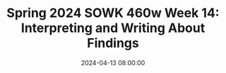 ---
layout: single_presentation
name: spring-2024-sowk-460w-week-14-interpreting-and-writing-about-findings.md
title: "Spring 2024 SOWK 460w Week 14: Interpreting and Writing About Findings"
date:  2024-04-13 08:00:00
presentation_id: fTbZym
permalink: /presentations/fTbZym/
redirect_from:
  - /presentations/fTbZym/spring-2024-sowk-460w-week-14-interpreting-and-writing-about-findings
slides: 
  - slide_name: deck-12688-large-0.jpeg
    slide_text: >
      Interpreting and Writing About Findings Jacob Campbell, Ph.D. LICSW at Heritage University for Spring 2024 SOWK 460

  - slide_name: deck-12688-large-1.jpeg
    slide_text: >
      Agenda Plan for Week 14 Reviewing the executive summary Writing the abstract Discussion starters Bias-free language Telling a story with your data Writing a summary with data from last week Time work with your group

  - slide_name: deck-12688-large-2.jpeg
    slide_text: >
      Executive Summary Template Review

  - slide_name: deck-12688-large-3.jpeg
    slide_text: >
      Executive Summary Write Here Write abstract and share it with another group Resources Here Reading and understanding abstracts https://apastyle.apa.org/instructional-aids/reading-abstracts.pdf Abstract and Keywords Guide https://apastyle.apa.org/instructional-aids/abstract-keywords-guide.pdf

  - slide_name: deck-12688-large-4.jpeg
    slide_text: >
      Discussion Phrases Guide by APA Style Guide Sentence starts for…. • Summarizing your results • Linking ndings to previous research • Discussing research results • Study limitations In small groups, discuss these sentence starters and how you might use them • Study implications • Directions for future research fi https://apastyle.apa.org/instructional-aids/discussion-phrases-guide.pdf

  - slide_name: deck-12688-large-5.jpeg
    slide_text: >
      https://apastyle.apa.org/instructional-aids/inclusive-language.pdf Brief Guide to Bias-Free and Inclusive Language Read the brief guide together, look at some of the resources shared in the Bias-Free Language Guidelines and the Inclusive Language Guide. What could you apply to your paper Why is this important to consider in our writing What could be challenging about applying this

  - slide_name: deck-12688-large-6.jpeg
    slide_text: >
      How can you tell a story using your data?

  - slide_name: deck-12688-large-7.jpeg
    slide_text: >
      Writing up a summary of some of the groups responses from data collected last week fi Break it apart into some sections. Give each group a section to write up about. Write a nal paper sharing the data collected

  - slide_name: deck-12688-large-8.jpeg
    slide_text: >
      Group Work Final Paper or Presentation

presentation_description: >
  <p>Week 14 is the last regular in-person class of the semester. Next week, students will work on their papers and presentations. This week, we look into how we interpret and write about findings. We will look at academic writing and how to use the APA style guide to use bias-free language, write an abstract, and more. We will be going over the total sections of the final paper. We will also have time for you to work in your groups on your final assignments.</p>
  
downloadable_slides: deck-12688.pdf
slides_count: 9
header:
  teaser: deck-12688-thumb-0.jpeg
presentation_video:
location: "Heritage University"
tags:
  - Heritage University
  - BASW Program
  - SOWK 460w
---